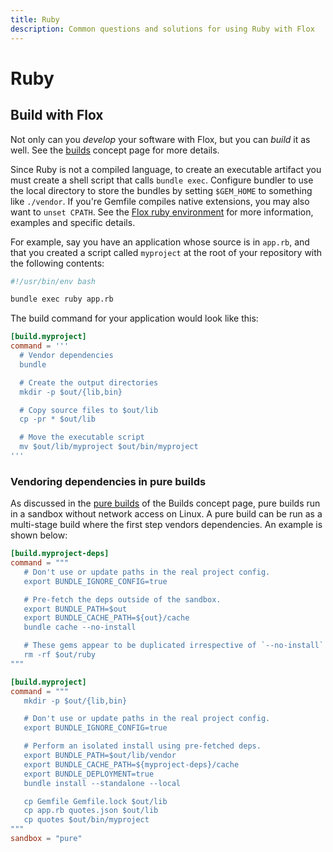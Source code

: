 ```yaml
---
title: Ruby
description: Common questions and solutions for using Ruby with Flox
---
```


# Ruby

## Build with Flox

Not only can you _develop_ your software with Flox, but you can _build_ it as well.
See the [builds][build-concept] concept page for more details.

Since Ruby is not a compiled language, to create an executable artifact you must create a shell script that calls `bundle exec`. Configure bundler to use the local directory to store the bundles by setting `$GEM_HOME` to something like `./vendor`. If you're Gemfile compiles native extensions, you may also want to `unset CPATH`. See the [Flox ruby environment](https://hub.flox.dev/flox/ruby) for more information, examples and specific details.

For example, say you have an application whose source is in `app.rb`, and that you created a script called `myproject` at the root of your repository with the following contents:

```bash
#!/usr/bin/env bash

bundle exec ruby app.rb
```

The build command for your application would look like this:

```toml
[build.myproject]
command = '''
  # Vendor dependencies
  bundle

  # Create the output directories
  mkdir -p $out/{lib,bin}

  # Copy source files to $out/lib
  cp -pr * $out/lib

  # Move the executable script
  mv $out/lib/myproject $out/bin/myproject
'''
```

### Vendoring dependencies in pure builds

As discussed in the [pure builds][pure-builds-section] of the Builds concept page, pure builds run in a sandbox without network access on Linux.
A pure build can be run as a multi-stage build where the first step vendors dependencies.
An example is shown below:

```toml
[build.myproject-deps]
command = """
   # Don't use or update paths in the real project config.
   export BUNDLE_IGNORE_CONFIG=true

   # Pre-fetch the deps outside of the sandbox.
   export BUNDLE_PATH=$out
   export BUNDLE_CACHE_PATH=${out}/cache
   bundle cache --no-install

   # These gems appear to be duplicated irrespective of `--no-install`
   rm -rf $out/ruby
"""

[build.myproject]
command = """
   mkdir -p $out/{lib,bin}

   # Don't use or update paths in the real project config.
   export BUNDLE_IGNORE_CONFIG=true

   # Perform an isolated install using pre-fetched deps.
   export BUNDLE_PATH=$out/lib/vendor
   export BUNDLE_CACHE_PATH=${myproject-deps}/cache
   export BUNDLE_DEPLOYMENT=true
   bundle install --standalone --local

   cp Gemfile Gemfile.lock $out/lib
   cp app.rb quotes.json $out/lib
   cp quotes $out/bin/myproject
"""
sandbox = "pure"
```

[build-concept]: ../../concepts/manifest-builds.md
[pure-builds-section]: ../../concepts/manifest-builds.md#pure-builds

